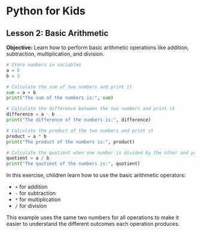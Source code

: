 # Python for Kids

## Lesson 2: Basic Arithmetic

**Objective:** Learn how to perform basic arithmetic operations like addition, subtraction, multiplication, and division.

```python
# Store numbers in variables
a = 5
b = 3

# Calculate the sum of two numbers and print it
sum = a + b
print("The sum of the numbers is:", sum)

# Calculate the difference between the two numbers and print it
difference = a - b
print("The difference of the numbers is:", difference)

# Calculate the product of the two numbers and print it
product = a * b
print("The product of the numbers is:", product)

# Calculate the quotient when one number is divided by the other and print it
quotient = a / b
print("The quotient of the numbers is:", quotient)
```

In this exercise, children learn how to use the basic arithmetic operators:

- `+` for addition
- `-` for subtraction
- `*` for multiplication
- `/` for division

This example uses the same two numbers for all operations to make it easier to understand the different outcomes each operation produces.
